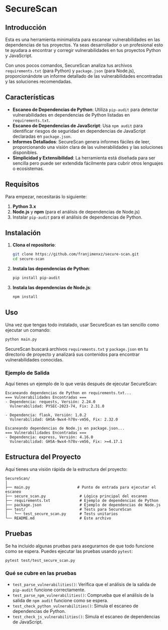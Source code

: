 
# SecureScan

## Introducción

Esta es una herramienta minimalista para escanear vulnerabilidades en las dependencias de tus proyectos. Ya seas desarrollador o un profesional esto te ayudara a encontrar y corregir vulnerabilidades en tus proyectos Python y JavaScript.

Con unos pocos comandos, SecureScan analiza tus archivos `requirements.txt` (para Python) y `package.json` (para Node.js), proporcionándote un informe detallado de las vulnerabilidades encontradas y las soluciones recomendadas.

## Características

- **Escaneo de Dependencias de Python**: Utiliza `pip-audit` para detectar vulnerabilidades en dependencias de Python listadas en `requirements.txt`.
- **Escaneo de Dependencias de JavaScript**: Usa `npm audit` para identificar riesgos de seguridad en dependencias de JavaScript declaradas en `package.json`.
- **Informes Detallados**: SecureScan genera informes fáciles de leer, proporcionando una visión clara de las vulnerabilidades y las soluciones disponibles.
- **Simplicidad y Extensibilidad**: La herramienta está diseñada para ser sencilla pero puede ser extendida fácilmente para cubrir otros lenguajes o ecosistemas.

## Requisitos

Para empezar, necesitarás lo siguiente:

1. **Python 3.x**
2. **Node.js** y **npm** (para el análisis de dependencias de Node.js)
3. Instalar `pip-audit` para el análisis de dependencias de Python.

## Instalación

1. **Clona el repositorio**:
   ```bash
   git clone https://github.com/franjimenxz/secure-scan.git
   cd secure-scan
   ```

2. **Instala las dependencias de Python**:
   ```bash
   pip install pip-audit
   ```

3. **Instala las dependencias de Node.js**:
   ```bash
   npm install
   ```

## Uso

Una vez que tengas todo instalado, usar SecureScan es tan sencillo como ejecutar un comando:

```bash
python main.py
```

SecureScan buscará archivos `requirements.txt` y `package.json` en tu directorio de proyecto y analizará sus contenidos para encontrar vulnerabilidades conocidas.

### Ejemplo de Salida

Aquí tienes un ejemplo de lo que verás después de ejecutar SecureScan:

```plaintext
Escaneando dependencias de Python en requirements.txt...
=== Vulnerabilidades Encontradas ===
- Dependencia: requests, Versión: 2.24.0
  Vulnerabilidad: PYSEC-2023-74, Fix: 2.31.0

- Dependencia: flask, Versión: 1.0.2
  Vulnerabilidad: GHSA-9wx4-h78v-vm56, Fix: 2.32.0

Escaneando dependencias de Node.js en package.json...
=== Vulnerabilidades Encontradas ===
- Dependencia: express, Versión: 4.16.0
  Vulnerabilidad: GHSA-9wx4-h78v-vm56, Fix: >=4.17.1
```

## Estructura del Proyecto

Aquí tienes una visión rápida de la estructura del proyecto:

```plaintext
SecureScan/
│
├── main.py                     # Punto de entrada para ejecutar el escaneo
├── secure_scan.py               # Lógica principal del escaneo
├── requirements.txt             # Ejemplo de dependencias de Python
├── package.json                 # Ejemplo de dependencias de Node.js
├── test/                        # Tests para SecureScan
│   └── test_secure_scan.py      # Tests unitarios
└── README.md                    # Este archivo
```

## Pruebas

Se ha incluido algunas pruebas para asegurarnos de que todo funcione como se espera. Puedes ejecutar las pruebas usando `pytest`:

```bash
pytest test/test_secure_scan.py
```

### Qué se cubre en las pruebas

- `test_parse_vulnerabilities()`: Verifica que el análisis de la salida de `pip-audit` funcione correctamente.
- `test_parse_npm_vulnerabilities()`: Comprueba que el análisis de la salida de `npm audit` funcione como se espera.
- `test_check_python_vulnerabilities()`: Simula el escaneo de dependencias de Python.
- `test_check_js_vulnerabilities()`: Simula el escaneo de dependencias de JavaScript.

